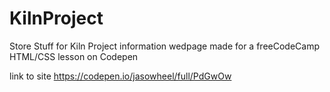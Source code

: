 # KilnProject
Store Stuff for Kiln Project information wedpage made for a freeCodeCamp HTML/CSS lesson on Codepen

link to site
https://codepen.io/jasowheel/full/PdGwOw
